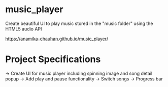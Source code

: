 # music_player

Create beautiful UI to play music stored in the "music folder" using the HTML5 audio API

https://anamika-chauhan.github.io/music_player/

# Project Specifications

-> Create UI for music player including spinning image and song detail popup
-> Add play and pause functionality
-> Switch songs
-> Progress bar
